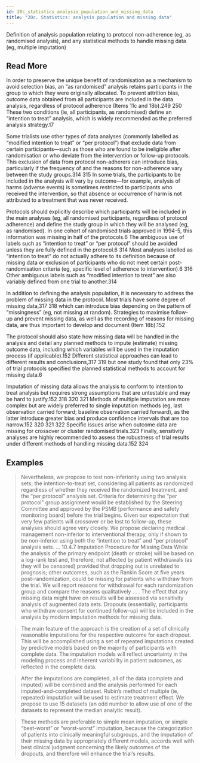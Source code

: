 ```yaml
---
id: 20c_statistics_analysis_population_and_missing_data
title: "20c. Statistics: analysis population and missing data"
---
```

Definition of analysis population relating to protocol non-adherence (eg, as randomised analysis), and any statistical methods to handle missing data (eg, multiple imputation)

## Read More

In order to preserve the unique benefit of randomisation as a mechanism to avoid selection bias, an “as randomised” analysis retains participants in the group to which they were originally allocated. To prevent attrition bias, outcome data obtained from all participants are included in the data analysis, regardless of protocol adherence (Items 11c and 18b).249 250 These two conditions (ie, all participants, as randomised) define an “intention to treat” analysis, which is widely recommended as the preferred analysis strategy.17

Some trialists use other types of data analyses (commonly labelled as “modified intention to treat” or “per protocol”) that exclude data from certain participants—such as those who are found to be ineligible after randomisation or who deviate from the intervention or follow-up protocols. This exclusion of data from protocol non-adherers can introduce bias, particularly if the frequency of and the reasons for non-adherence vary between the study groups.314 315 In some trials, the participants to be included in the analysis will vary by outcome—for example, analysis of harms (adverse events) is sometimes restricted to participants who received the intervention, so that absence or occurrence of harm is not attributed to a treatment that was never received.

Protocols should explicitly describe which participants will be included in the main analyses (eg, all randomised participants, regardless of protocol adherence) and define the study group in which they will be analysed (eg, as randomised). In one cohort of randomised trials approved in 1994-5, this information was missing in half of the protocols.6 The ambiguous use of labels such as “intention to treat” or “per protocol” should be avoided unless they are fully defined in the protocol.6 314 Most analyses labelled as “intention to treat” do not actually adhere to its definition because of missing data or exclusion of participants who do not meet certain post-randomisation criteria (eg, specific level of adherence to intervention).6 316 Other ambiguous labels such as “modified intention to treat” are also variably defined from one trial to another.314

In addition to defining the analysis population, it is necessary to address the problem of missing data in the protocol. Most trials have some degree of missing data,317 318 which can introduce bias depending on the pattern of “missingness” (eg, not missing at random). Strategies to maximise follow-up and prevent missing data, as well as the recording of reasons for missing data, are thus important to develop and document (Item 18b).152

The protocol should also state how missing data will be handled in the analysis and detail any planned methods to impute (estimate) missing outcome data, including which variables will be used in the imputation process (if applicable).152 Different statistical approaches can lead to different results and conclusions,317 319 but one study found that only 23% of trial protocols specified the planned statistical methods to account for missing data.6

Imputation of missing data allows the analysis to conform to intention to treat analysis but requires strong assumptions that are untestable and may be hard to justify.152 318 320 321 Methods of multiple imputation are more complex but are widely preferred to single imputation methods (eg, last observation carried forward; baseline observation carried forward), as the latter introduce greater bias and produce confidence intervals that are too narrow.152 320 321 322 Specific issues arise when outcome data are missing for crossover or cluster randomised trials.323 Finally, sensitivity analyses are highly recommended to assess the robustness of trial results under different methods of handling missing data.152 324

## Examples

> Nevertheless, we propose to test non-inferiority using two analysis sets; the intention-to-treat set, considering all patients as randomized regardless of whether they received the randomized treatment, and the “per protocol” analysis set. Criteria for determining the “per protocol” group assignment would be established by the Steering Committee and approved by the PSMB [performance and safety monitoring board] before the trial begins. Given our expectation that very few patients will crossover or be lost to follow-up, these analyses should agree very closely. We propose declaring medical management non-inferior to interventional therapy, only if shown to be non-inferior using both the “intention to treat” and “per protocol” analysis sets.
...
10.4.7 Imputation Procedure for Missing Data
While the analysis of the primary endpoint (death or stroke) will be based on a log-rank test and, therefore, not affected by patient withdrawals (as they will be censored) provided that dropping out is unrelated to prognosis; other outcomes, such as the Rankin Score at five years post-randomization, could be missing for patients who withdraw from the trial. We will report reasons for withdrawal for each randomization group and compare the reasons qualitatively . . . The effect that any missing data might have on results will be assessed via sensitivity analysis of augmented data sets. Dropouts (essentially, participants who withdraw consent for continued follow-up) will be included in the analysis by modern imputation methods for missing data.

> The main feature of the approach is the creation of a set of clinically reasonable imputations for the respective outcome for each dropout. This will be accomplished using a set of repeated imputations created by predictive models based on the majority of participants with complete data. The imputation models will reflect uncertainty in the modeling process and inherent variability in patient outcomes, as reflected in the complete data.

> After the imputations are completed, all of the data (complete and imputed) will be combined and the analysis performed for each imputed-and-completed dataset. Rubin’s method of multiple (ie, repeated) imputation will be used to estimate treatment effect. We propose to use 15 datasets (an odd number to allow use of one of the datasets to represent the median analytic result).

> These methods are preferable to simple mean imputation, or simple “best-worst” or “worst-worst” imputation, because the categorization of patients into clinically meaningful subgroups, and the imputation of their missing data by appropriately different models, accords well with best clinical judgment concerning the likely outcomes of the dropouts, and therefore will enhance the trial’s results.